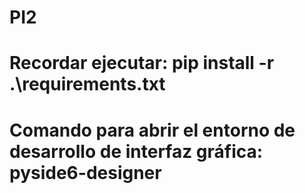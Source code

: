 # PI2

# Recordar ejecutar: pip install -r .\requirements.txt
# Comando para abrir el entorno de desarrollo de interfaz gráfica: pyside6-designer